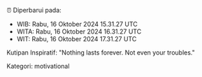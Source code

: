 ⏰ Diperbarui pada:
- WIB: Rabu, 16 Oktober 2024 15.31.27 UTC
- WITA: Rabu, 16 Oktober 2024 16.31.27 UTC
- WIT: Rabu, 16 Oktober 2024 17.31.27 UTC

Kutipan Inspiratif:
"Nothing lasts forever. Not even your troubles."


Kategori: motivational

